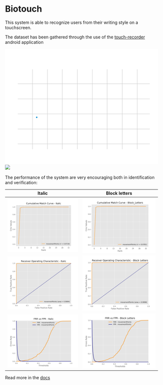 # Biotouch
This system is able to recognize users from their writing style on a touchscreen.

The dataset has been gathered through the use of the [touch-recorder](https://github.com/LucaMoschella/touch-recorder) android application

![](outputs/output_Biotouch/pics/animation/word_rita_battilocchi_5_ITALIC_movementPoints_animation.gif)
![](outputs/output_Biotouch/pics/chart3D/charts_rita_battilocchi_5_ITALIC_movementPoints/animated.gif)

The performance of the system are very encouraging both in identification and verification:

|                                                      Italic                                                      |                                                         Block letters                                                          |
| :--------------------------------------------------------------------------------------------------------------: | :----------------------------------------------------------------------------------------------------------------------------: |
|        ![](outputs/output_Biotouch/18-15_02-02-2018/Identification/ITALIC/ITALIC_movementPoints_cmc.png)         |        ![](outputs/output_Biotouch/18-15_02-02-2018/Identification/BLOCK_LETTERS/BLOCK_LETTERS_movementPoints_cmc.png)         |
|   ![](outputs/output_Biotouch/18-15_02-02-2018/Verification/ITALIC/ITALIC_movementPoints_notbalanced_roc.png)    |   ![](outputs/output_Biotouch/18-15_02-02-2018/Verification/BLOCK_LETTERS/BLOCK_LETTERS_movementPoints_notbalanced_roc.png)    |
| ![](outputs/output_Biotouch/18-15_02-02-2018/Verification/ITALIC/ITALIC_movementPoints_notbalanced_frrVSfpr.png) | ![](outputs/output_Biotouch/18-15_02-02-2018/Verification/BLOCK_LETTERS/BLOCK_LETTERS_movementPoints_notbalanced_frrVSfpr.png) |

Read more in the [docs](https://github.com/LucaMoschella/biotouch/tree/master/docs)
